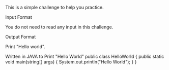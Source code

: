 This is a simple challenge to help you practice.

Input Format

You do not need to read any input in this challenge.

Output Format

Print  "Hello world".

Written in JAVA to Print "Hello World"
public class HelloWorld
{ 
  public static void main(string[] args)
  {
     System.out.println("Hello World");
  }
}
